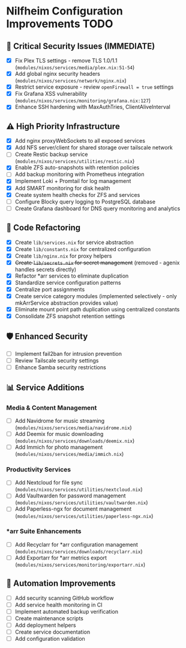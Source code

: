 # Nilfheim Configuration Improvements TODO

## 🚨 Critical Security Issues (IMMEDIATE)

- [X] Fix Plex TLS settings - remove TLS 1.0/1.1 (`modules/nixos/services/media/plex.nix:51-54`)
- [X] Add global nginx security headers (`modules/nixos/services/network/nginx.nix`)
- [X] Restrict service exposure - review `openFirewall = true` settings
- [X] Fix Grafana XSS vulnerability (`modules/nixos/services/monitoring/grafana.nix:127`)
- [X] Enhance SSH hardening with MaxAuthTries, ClientAliveInterval

## ⚠️ High Priority Infrastructure

- [X] Add nginx proxyWebSockets to all exposed services
- [X] Add NFS server/client for shared storage over tailscale network
- [ ] Create Restic backup service (`modules/nixos/services/utilities/restic.nix`)
- [X] Enable ZFS auto-snapshots with retention policies
- [ ] Add backup monitoring with Prometheus integration
- [X] Implement Loki + Promtail for log management
- [X] Add SMART monitoring for disk health
- [X] Create system health checks for ZFS and services
- [ ] Configure Blocky query logging to PostgreSQL database
- [ ] Create Grafana dashboard for DNS query monitoring and analytics

## 🔧 Code Refactoring

- [X] Create `lib/services.nix` for service abstraction
- [X] Create `lib/constants.nix` for centralized configuration
- [X] Create `lib/nginx.nix` for proxy helpers
- [X] ~~Create `lib/secrets.nix` for secret management~~ (removed - agenix handles secrets directly)
- [X] Refactor *arr services to eliminate duplication
- [X] Standardize service configuration patterns
- [X] Centralize port assignments
- [X] Create service category modules (implemented selectively - only mkArrService abstraction provides value)
- [X] Eliminate mount point path duplication using centralized constants
- [X] Consolidate ZFS snapshot retention settings

## 🛡️ Enhanced Security

- [ ] Implement fail2ban for intrusion prevention
- [ ] Review Tailscale security settings
- [ ] Enhance Samba security restrictions

## 📊 Service Additions

### Media & Content Management
- [ ] Add Navidrome for music streaming (`modules/nixos/services/media/navidrome.nix`)
- [ ] Add Deemix for music downloading (`modules/nixos/services/downloads/deemix.nix`)
- [ ] Add Immich for photo management (`modules/nixos/services/media/immich.nix`)

### Productivity Services
- [ ] Add Nextcloud for file sync (`modules/nixos/services/utilities/nextcloud.nix`)
- [ ] Add Vaultwarden for password management (`modules/nixos/services/utilities/vaultwarden.nix`)
- [ ] Add Paperless-ngx for document management (`modules/nixos/services/utilities/paperless-ngx.nix`)

### *arr Suite Enhancements
- [ ] Add Recyclarr for *arr configuration management (`modules/nixos/services/downloads/recyclarr.nix`)
- [ ] Add Exportarr for *arr metrics export (`modules/nixos/services/monitoring/exportarr.nix`)

## 🤖 Automation Improvements

- [ ] Add security scanning GitHub workflow
- [ ] Add service health monitoring in CI
- [ ] Implement automated backup verification
- [ ] Create maintenance scripts
- [ ] Add deployment helpers
- [ ] Create service documentation
- [ ] Add configuration validation
